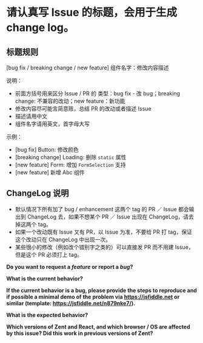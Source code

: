 # 请认真写 Issue 的标题，会用于生成 change log。

## 标题规则
[bug fix / breaking change / new feature] 组件名字：修改内容描述

说明：
* 前面方括号用来区分 Issue / PR 的 类型：bug fix - 改 bug；breaking change: 不兼容的改动；new feature：新功能
* 修改内容尽可能言简意赅，总结 PR 的改动或者描述 Issue
* 描述请用中文
* 组件名字请用英文，首字母大写

示例：
* [bug fix] Button: 修改颜色
* [breaking change] Loading: 删除  `static` 属性
* [new feature] Form: 增加 `FormSelection` 支持
* [new feature] 新增 Abc 组件

## ChangeLog 说明
* 默认情况下所有加了 bug / enhancement 这两个 tag 的 PR ／ Issue 都会输出到 ChangeLog 去，如果不想某个 PR ／ Issue 出现在 ChangeLog，请去掉这两个 tag。
* 如果一个改动既有 Issue 又有 PR，以 Issue 为准，不要给 PR 打 tag，保证这个改动只在 ChangeLog 中出现一次。
* 某些很小的修改（例如改个错别字之类的）可以直接发 PR 而不用建 Issue，但是这个 PR 必须打上 tag。

**Do you want to request a *feature* or report a *bug*?**

**What is the current behavior?**

**If the current behavior is a bug, please provide the steps to reproduce and if possible a minimal demo of the problem via https://jsfiddle.net or similar (template: https://jsfiddle.net/n879nke7/).**

**What is the expected behavior?**

**Which versions of Zent and React, and which browser / OS are affected by this issue? Did this work in previous versions of Zent?**
